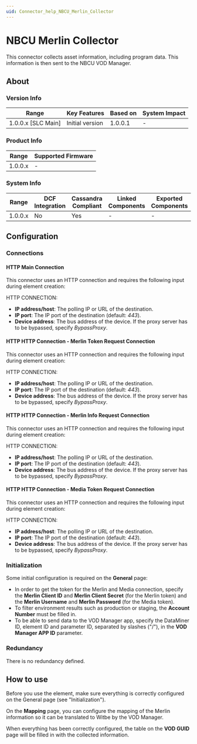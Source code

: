 ```yaml
---
uid: Connector_help_NBCU_Merlin_Collector
---
```


# NBCU Merlin Collector

This connector collects asset information, including program data. This information is then sent to the NBCU VOD Manager.

## About

### Version Info

| Range                | Key Features     | Based on     | System Impact     |
|----------------------|------------------|--------------|-------------------|
| 1.0.0.x \[SLC Main\] | Initial version  | 1.0.0.1      | \-                |

### Product Info

| Range     | Supported Firmware     |
|-----------|------------------------|
| 1.0.0.x   | \-                     |

### System Info

| Range     | DCF Integration     | Cassandra Compliant     | Linked Components     | Exported Components     |
|-----------|---------------------|-------------------------|-----------------------|-------------------------|
| 1.0.0.x   | No                  | Yes                     | \-                    | \-                      |

## Configuration

### Connections

#### HTTP Main Connection

This connector uses an HTTP connection and requires the following input during element creation:

HTTP CONNECTION:

- **IP address/host**: The polling IP or URL of the destination.
- **IP port**: The IP port of the destination (default: *443*).
- **Device address**: The bus address of the device. If the proxy server has to be bypassed, specify *BypassProxy*.

#### HTTP HTTP Connection - Merlin Token Request Connection

This connector uses an HTTP connection and requires the following input during element creation:

HTTP CONNECTION:

- **IP address/host**: The polling IP or URL of the destination.
- **IP port**: The IP port of the destination (default: *443*).
- **Device address**: The bus address of the device. If the proxy server has to be bypassed, specify *BypassProxy*.

#### HTTP HTTP Connection - Merlin Info Request Connection

This connector uses an HTTP connection and requires the following input during element creation:

HTTP CONNECTION:

- **IP address/host**: The polling IP or URL of the destination.
- **IP port**: The IP port of the destination (default: *443*).
- **Device address**: The bus address of the device. If the proxy server has to be bypassed, specify *BypassProxy*.

#### HTTP HTTP Connection - Media Token Request Connection

This connector uses an HTTP connection and requires the following input during element creation:

HTTP CONNECTION:

- **IP address/host**: The polling IP or URL of the destination.
- **IP port**: The IP port of the destination (default: *443*).
- **Device address**: The bus address of the device. If the proxy server has to be bypassed, specify *BypassProxy*.

### Initialization

Some initial configuration is required on the **General** page:

- In order to get the token for the Merlin and Media connection, specify the **Merlin Client ID** and **Merlin Client Secret** (for the Merlin token) and the **Merlin Username** and **Merlin Password** (for the Media token).
- To filter environment results such as production or staging, the **Account Number** must be filled in.
- To be able to send data to the VOD Manager app, specify the DataMiner ID, element ID and parameter ID, separated by slashes ("/"), in the **VOD Manager APP ID** parameter.

### Redundancy

There is no redundancy defined.

## How to use

Before you use the element, make sure everything is correctly configured on the General page (see "Initialization").

On the **Mapping** page, you can configure the mapping of the Merlin information so it can be translated to Witbe by the VOD Manager.

When everything has been correctly configured, the table on the **VOD GUID** page will be filled in with the collected information.

